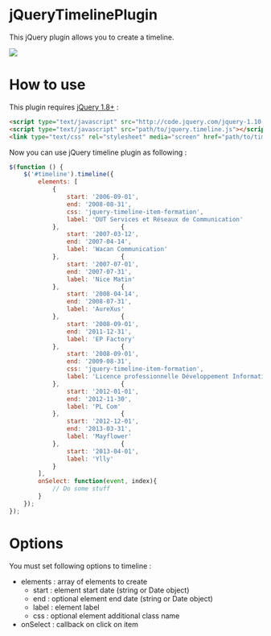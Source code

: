 # jQueryTimelinePlugin

This jQuery plugin allows you to create a timeline.

![](http://www.vincent-chalamon.fr/content/images/2015/04/jquery-timeline.png)

# How to use

This plugin requires [jQuery 1.8+](http://jquery.com/) :
```html
<script type="text/javascript" src="http://code.jquery.com/jquery-1.10.1.min.js"></script>
<script type="text/javascript" src="path/to/jquery.timeline.js"></script>
<link type="text/css" rel="stylesheet" media="screen" href="path/to/timeline.css" />
```

Now you can use jQuery timeline plugin as following :
```javascript
$(function () {
    $('#timeline').timeline({
        elements: [
            {
                start: '2006-09-01',
                end: '2008-08-31',
                css: 'jquery-timeline-item-formation',
                label: 'DUT Services et Réseaux de Communication'
            },                 {
                start: '2007-03-12',
                end: '2007-04-14',
                label: 'Wacan Communication'
            },                 {
                start: '2007-07-01',
                end: '2007-07-31',
                label: 'Nice Matin'
            },                 {
                start: '2008-04-14',
                end: '2008-07-31',
                label: 'AureXus'
            },                 {
                start: '2008-09-01',
                end: '2011-12-31',
                label: 'EP Factory'
            },                 {
                start: '2008-09-01',
                end: '2009-08-31',
                css: 'jquery-timeline-item-formation',
                label: 'Licence professionnelle Développement Informatique Multi-supports'
            },                 {
                start: '2012-01-01',
                end: '2012-11-30',
                label: 'PL Com'
            },                 {
                start: '2012-12-01',
                end: '2013-03-31',
                label: 'Mayflower'
            },                 {
                start: '2013-04-01',
                label: 'Ylly'
            }
        ],
        onSelect: function(event, index){
            // Do some stuff
        }
    });
});
```

# Options

You must set following options to timeline :

* elements : array of elements to create
    * start : element start date (string or Date object)
    * end : optional element end date (string or Date object)
    * label : element label
    * css : optional element additional class name
* onSelect : callback on click on item
